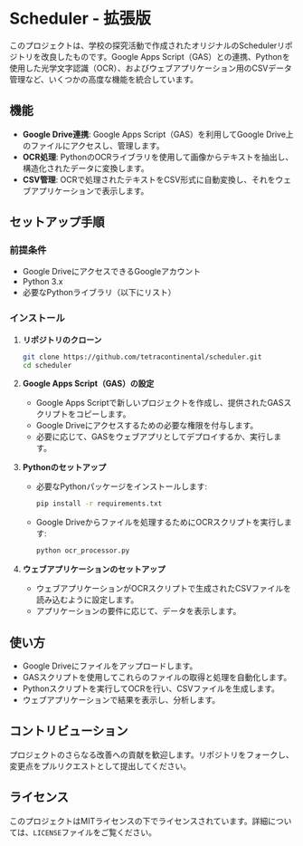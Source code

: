 # Scheduler - 拡張版

このプロジェクトは、学校の探究活動で作成されたオリジナルのSchedulerリポジトリを改良したものです。Google Apps Script（GAS）との連携、Pythonを使用した光学文字認識（OCR）、およびウェブアプリケーション用のCSVデータ管理など、いくつかの高度な機能を統合しています。

## 機能

- **Google Drive連携**: Google Apps Script（GAS）を利用してGoogle Drive上のファイルにアクセスし、管理します。
- **OCR処理**: PythonのOCRライブラリを使用して画像からテキストを抽出し、構造化されたデータに変換します。
- **CSV管理**: OCRで処理されたテキストをCSV形式に自動変換し、それをウェブアプリケーションで表示します。

## セットアップ手順

### 前提条件

- Google DriveにアクセスできるGoogleアカウント
- Python 3.x
- 必要なPythonライブラリ（以下にリスト）

### インストール

1. **リポジトリのクローン**

   ```bash
   git clone https://github.com/tetracontinental/scheduler.git
   cd scheduler
   ```

2. **Google Apps Script（GAS）の設定**
   
   - Google Apps Scriptで新しいプロジェクトを作成し、提供されたGASスクリプトをコピーします。
   - Google Driveにアクセスするための必要な権限を付与します。
   - 必要に応じて、GASをウェブアプリとしてデプロイするか、実行します。

3. **Pythonのセットアップ**

   - 必要なPythonパッケージをインストールします:

     ```bash
     pip install -r requirements.txt
     ```

   - Google Driveからファイルを処理するためにOCRスクリプトを実行します:

     ```bash
     python ocr_processor.py
     ```

4. **ウェブアプリケーションのセットアップ**

   - ウェブアプリケーションがOCRスクリプトで生成されたCSVファイルを読み込むように設定します。
   - アプリケーションの要件に応じて、データを表示します。

## 使い方

- Google Driveにファイルをアップロードします。
- GASスクリプトを使用してこれらのファイルの取得と処理を自動化します。
- Pythonスクリプトを実行してOCRを行い、CSVファイルを生成します。
- ウェブアプリケーションで結果を表示し、分析します。

## コントリビューション

プロジェクトのさらなる改善への貢献を歓迎します。リポジトリをフォークし、変更点をプルリクエストとして提出してください。

## ライセンス

このプロジェクトはMITライセンスの下でライセンスされています。詳細については、`LICENSE`ファイルをご覧ください。
